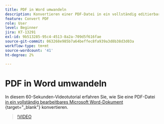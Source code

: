 ```yaml
---
title: PDF in Word umwandeln
description: Konvertieren einer PDF-Datei in ein vollständig editierbares Microsoft Word-Dokument
feature: Convert PDF
role: User
level: Beginner
jira: KT-13291
exl-id: 9b513285-95c4-4513-8a2a-709d5f616fae
source-git-commit: 063268e985b7a64beffec8fa939a3d8b38d3d03a
workflow-type: tm+mt
source-wordcount: '41'
ht-degree: 2%

---
```


# PDF in Word umwandeln

In diesem 60-Sekunden-Videotutorial erfahren Sie, wie Sie eine PDF-Datei [in ein vollständig bearbeitbares Microsoft Word-Dokument ](https://www.adobe.com/de/acrobat/online/pdf-to-word.html){target="_blank"} konvertieren.

>[!VIDEO](https://video.tv.adobe.com/v/3411376?quality=12&learn=on&hidetitle=true)
